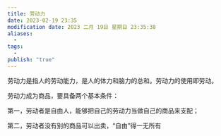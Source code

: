 ```yaml
---
title: 劳动力
date: 2023-02-19 23:35
modification date: 2023 二月 19日 星期日 23:35:38
aliases:
  - 
tags:
  - 
publish: "true"
---
```


劳动力是指人的劳动能力，是人的体力和脑力的总和。劳动力的使用即劳动。

劳动力成为商品，要具备两个基本条件：

第一，劳动者是自由人，能够把自己的劳动力当做自己的商品来支配；

第二，劳动者没有别的商品可以出卖，“自由”得一无所有
